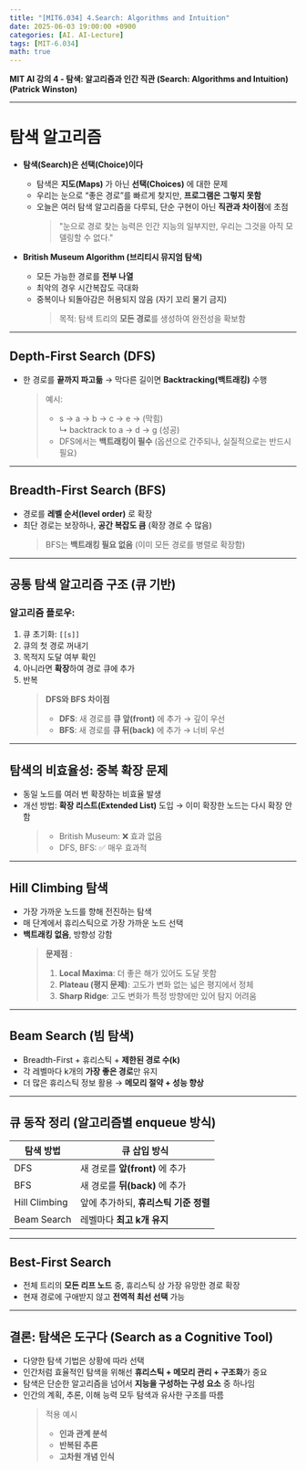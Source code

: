 ```yaml
---
title: "[MIT6.034] 4.Search: Algorithms and Intuition"
date: 2025-06-03 19:00:00 +0900
categories: [AI. AI-Lecture]
tags: [MIT-6.034]
math: true
---
```


**MIT AI 강의 4 - 탐색: 알고리즘과 인간 직관 (Search: Algorithms and Intuition) (Patrick Winston)**

---

# **탐색 알고리즘**
- **탐색(Search)은 선택(Choice)이다**
  * 탐색은 **지도(Maps)** 가 아닌 **선택(Choices)** 에 대한 문제
  * 우리는 눈으로 “좋은 경로”를 빠르게 찾지만, **프로그램은 그렇지 못함**
  * 오늘은 여러 탐색 알고리즘을 다루되, 단순 구현이 아닌 **직관과 차이점**에 초점
    > "눈으로 경로 찾는 능력은 인간 지능의 일부지만, 우리는 그것을 아직 모델링할 수 없다."


-  **British Museum Algorithm (브리티시 뮤지엄 탐색)**

   * 모든 가능한 경로를 **전부 나열**
   * 최악의 경우 시간복잡도 극대화
   * 중복이나 되돌아감은 허용되지 않음 (자기 꼬리 물기 금지)
     > 목적: 탐색 트리의 **모든 경로**를 생성하여 완전성을 확보함

---

## **Depth-First Search (DFS)**

* 한 경로를 **끝까지 파고듦** → 막다른 길이면 **Backtracking(백트래킹)** 수행
  > 예시:
  > - s → a → b → c → e → (막힘)  
  ↳ backtrack to a → d → g (성공)
  > - DFS에서는 **백트래킹이 필수** (옵션으로 간주되나, 실질적으로는 반드시 필요)

---

## **Breadth-First Search (BFS)**

* 경로를 **레벨 순서(level order)** 로 확장
* 최단 경로는 보장하나, **공간 복잡도 큼** (확장 경로 수 많음)
  > BFS는 **백트래킹 필요 없음** (이미 모든 경로를 병렬로 확장함)

---

##  **공통 탐색 알고리즘 구조 (큐 기반)**

### 알고리즘 플로우:

1. 큐 초기화: `[[s]]`
2. 큐의 첫 경로 꺼내기
3. 목적지 도달 여부 확인
4. 아니라면 **확장**하여 경로 큐에 추가
5. 반복
    > **DFS와 BFS 차이점**
    > - **DFS**: 새 경로를 **큐 앞(front)** 에 추가 → 깊이 우선
    > - **BFS**: 새 경로를 **큐 뒤(back)** 에 추가 → 너비 우선

---

## **탐색의 비효율성: 중복 확장 문제**

- 동일 노드를 여러 번 확장하는 비효율 발생
- 개선 방법: **확장 리스트(Extended List)** 도입 → 이미 확장한 노드는 다시 확장 안 함
  >  - British Museum: ❌ 효과 없음
  >  - DFS, BFS: ✅ 매우 효과적

---

##  **Hill Climbing 탐색**
- 가장 가까운 노드를 향해 전진하는 탐색  
- 매 단계에서 휴리스틱으로 가장 가까운 노드 선택
- **백트래킹 없음**, 방향성 강함
  > **문제점** :
  >  1. **Local Maxima**: 더 좋은 해가 있어도 도달 못함
  >  2. **Plateau (평지 문제)**: 고도가 변화 없는 넓은 평지에서 정체
  >  3. **Sharp Ridge**: 고도 변화가 특정 방향에만 있어 탐지 어려움

---

## **Beam Search (빔 탐색)**

- Breadth-First + 휴리스틱 + **제한된 경로 수(k)**
- 각 레벨마다 k개의 **가장 좋은 경로**만 유지
- 더 많은 휴리스틱 정보 활용 → **메모리 절약 + 성능 향상**

---

## **큐 동작 정리 (알고리즘별 enqueue 방식)**

| 탐색 방법     | 큐 삽입 방식                          |
| ------------- | ------------------------------------- |
| DFS           | 새 경로를 **앞(front)** 에 추가       |
| BFS           | 새 경로를 **뒤(back)** 에 추가        |
| Hill Climbing | 앞에 추가하되, **휴리스틱 기준 정렬** |
| Beam Search   | 레벨마다 **최고 k개 유지**            |

---

## **Best-First Search**

* 전체 트리의 **모든 리프 노드** 중, 휴리스틱 상 가장 유망한 경로 확장
* 현재 경로에 구애받지 않고 **전역적 최선 선택** 가능

---


##  **결론: 탐색은 도구다 (Search as a Cognitive Tool)**

* 다양한 탐색 기법은 상황에 따라 선택
* 인간처럼 효율적인 탐색을 위해선 **휴리스틱 + 메모리 관리 + 구조화**가 중요
* 탐색은 단순한 알고리즘을 넘어서 **지능을 구성하는 구성 요소** 중 하나임
* 인간의 계획, 추론, 이해 능력 모두 탐색과 유사한 구조를 따름
  > 적용 예시
  > - **인과 관계 분석**
  > - **반복된 추론**
  > - **고차원 개념 인식**

